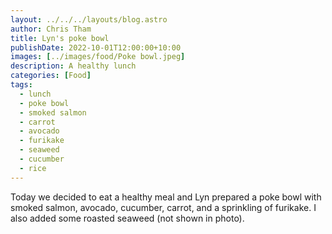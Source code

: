 ```yaml
---
layout: ../../../layouts/blog.astro
author: Chris Tham
title: Lyn's poke bowl
publishDate: 2022-10-01T12:00:00+10:00
images: [../images/food/Poke bowl.jpeg]
description: A healthy lunch
categories: [Food]
tags:
  - lunch
  - poke bowl
  - smoked salmon
  - carrot
  - avocado
  - furikake
  - seaweed
  - cucumber
  - rice
---
```


Today we decided to eat a healthy meal and Lyn prepared a poke bowl with smoked
salmon, avocado, cucumber, carrot, and a sprinkling of furikake. I also added
some roasted seaweed (not shown in photo).
